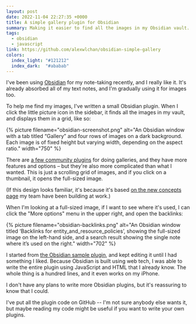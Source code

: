 ```yaml
---
layout: post
date: 2022-11-04 22:27:35 +0000
title: A simple gallery plugin for Obsidian
summary: Making it easier to find all the images in my Obsidian vault.
tags:
  - obsidian
  - javascript
link: https://github.com/alexwlchan/obsidian-simple-gallery
colors:
  index_light: "#121212"
  index_dark:  "#ababab"
---
```


I've been using [Obsidian] for my note-taking recently, and I really like it.
It's already absorbed all of my text notes, and I'm gradually using it for images too.

To help me find my images, I've written a small Obsidian plugin.
When I click the little picture icon in the sidebar, it finds all the images in my vault, and displays them in a grid, like so:

{%
  picture
  filename="obsidian-screenshot.png"
  alt="An Obsidian window with a tab titled “Gallery” and four rows of images on a dark background. Each image is of fixed height but varying width, depending on the aspect ratio."
  width="750"
%}

There are [a few community plugins][community] for doing galleries, and they have more features and options – but they're also more complicated than what I wanted.
This is just a scrolling grid of images, and if you click on a thumbnail, it opens the full-sized image.

(If this design looks familiar, it's because it's based [on the new concepts page][concepts] my team have been building at work.)

When I'm looking at a full-sized image, if I want to see where it's used, I can click the "More options" menu in the upper right, and open the backlinks:

{%
  picture
  filename="obsidian-backlinks.png"
  alt="An Obsidian window titled ‘Backlinks for entity_and_resource_policies’, showing the full-sized image on the left-hand side, and a search result showing the single note where it’s used on the right."
  width="702"
%}

I started from [the Obsidian sample plugin][sample], and kept editing it until I had something I liked.
Because Obsidian is built using web tech, I was able to write the entire plugin using JavaScript and HTML that I already know.
The whole thing is a hundred lines, and it even works on my iPhone.

I don't have any plans to write more Obsidian plugins, but it's reassuring to know that I could.

I've put all the plugin code on GitHub -- I'm not sure anybody else wants it, but maybe reading my code might be useful if you want to write your own plugins.

[Obsidian]: https://obsidian.md/
[community]: https://obsidian.md/plugins?search=gallery
[concepts]: /images/2022/concepts-screenshot.png
[sample]: https://github.com/obsidianmd/obsidian-sample-plugin
